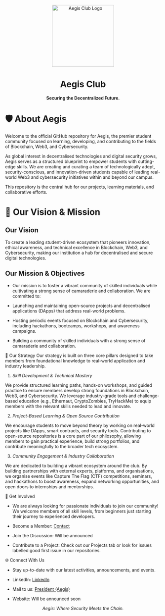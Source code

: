 <p align="center">
<img src="https://i.imgur.com/your-logo-code.png" alt="Aegis Club Logo" width="200"/>

</p>

<h1 align="center">Aegis Club</h1>

<p align="center">
<strong>Securing the Decentralized Future.</strong>


# 🛡️ About Aegis
Welcome to the official GitHub repository for Aegis, the premier student community focused on learning, developing, and contributing to the fields of Blockchain, Web3, and Cybersecurity.

As global interest in decentralised technologies and digital security grows, Aegis serves as a structured blueprint to empower students with cutting-edge skills. We are creating and curating a team of technologically adept, security-conscious, and innovation-driven students capable of leading real-world Web3 and cybersecurity initiatives within and beyond our campus.

This repository is the central hub for our projects, learning materials, and collaborative efforts.

# 🎯 Our Vision & Mission
##  Our Vision
 To create a leading student-driven ecosystem that pioneers innovation, ethical awareness, and technical excellence in Blockchain, Web3, and Cybersecurity, making our institution a hub for decentralised and secure digital technologies.

## Our Mission & Objectives
* Our mission is to foster a vibrant community of skilled individuals while cultivating a strong sense of camaraderie and collaboration. We are committed to:

* Launching and maintaining open-source projects and decentralised applications (DApps) that address real-world problems.

* Hosting periodic events focused on Blockchain and Cybersecurity, including hackathons, bootcamps, workshops, and awareness campaigns.

* Building a community of skilled individuals with a strong sense of camaraderie and collaboration.

🚀 Our Strategy
Our strategy is built on three core pillars designed to take members from foundational knowledge to real-world application and industry leadership.

 1. _Skill Development & Technical Mastery_

    
We provide structured learning paths, hands-on workshops, and guided practice to ensure members develop strong foundations in Blockchain, Web3, and Cybersecurity. We leverage industry-grade tools and challenge-based education (e.g., Ethernaut, CryptoZombies, TryHackMe) to equip members with the relevant skills needed to lead and innovate.

 2. _Project-Based Learning & Open Source Contribution_

    
We encourage students to move beyond theory by working on real-world projects like DApps, smart contracts, and security tools. Contributing to open-source repositories is a core part of our philosophy, allowing members to gain practical experience, build strong portfolios, and contribute meaningfully to the broader tech ecosystem.

 3. _Community Engagement & Industry Collaboration_

    
We are dedicated to building a vibrant ecosystem around the club. By building partnerships with external experts, platforms, and organisations, we organise events like Capture The Flag (CTF) competitions, seminars, and hackathons to boost awareness, expand networking opportunities, and open doors to internships and mentorships.

🤝 Get Involved
* We are always looking for passionate individuals to join our community! We welcome members of all skill levels, from beginners just starting their journey to experienced developers.

* Become a Member: [Contact](mailto:president_blockchain_ppts@csvtu.ac.in)

* Join the Discussion: Will be announced 

* Contribute to a Project: Check out our Projects tab or look for issues labelled good first issue in our repositories.

🌐 Connect With Us
* Stay up-to-date with our latest activities, announcements, and events.

* LinkedIn: [LinkedIn](https://www.linkedin.com/company/programmers-paradise-csvtu/)
* Mail to us: [President (Aegis)](mailto:president_blockchain_ppts@csvtu.ac.in)

* Website: Will be announced soon 

<p align="center">
<em>Aegis: Where Security Meets the Chain.</em>
</p>
